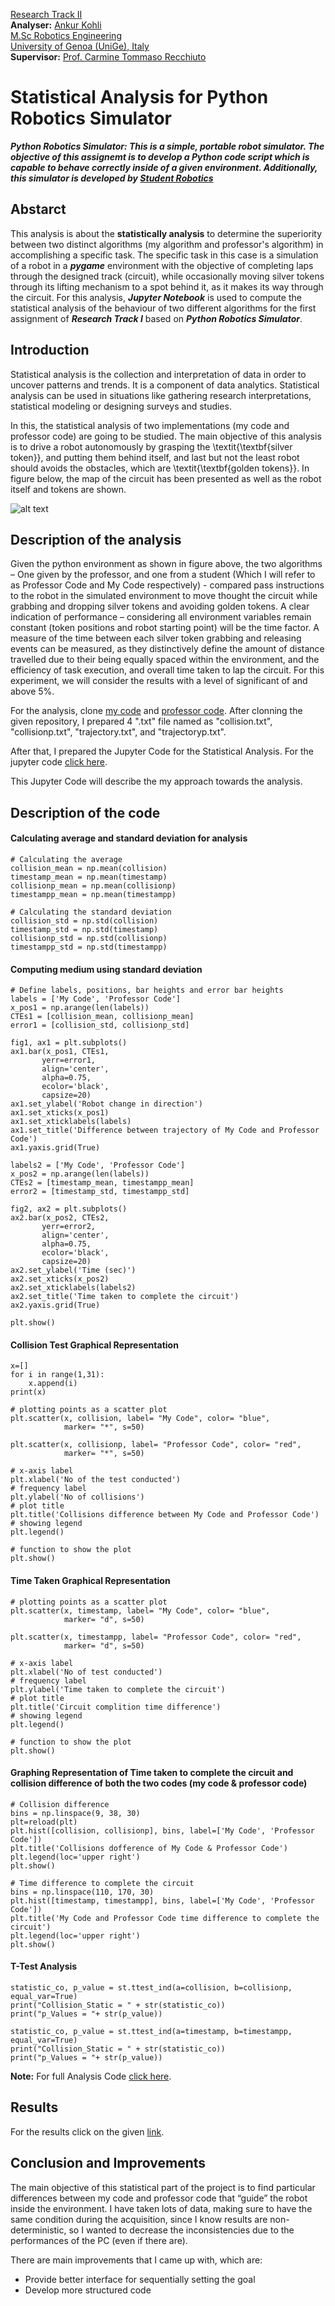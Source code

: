 [Research Track II](https://corsi.unige.it/en/off.f/2022/ins/60236)<br>
**Analyser:** [Ankur Kohli](https://github.com/ankurkohli007)<br>
[M.Sc Robotics Engineering](https://corsi.unige.it/corsi/10635)<br>
[University of Genoa (UniGe), Italy](https://unige.it/en)<br>
**Supervisor:** [Prof. Carmine Tommaso Recchiuto](https://rubrica.unige.it/personale/UkNDWV1r)

# Statistical Analysis for Python Robotics Simulator

***Python Robotics Simulator: This is a simple, portable robot simulator. The objective of this assignemt is to develop a Python code script which is capable to behave correctly inside of a given environment. Additionally, this simulator is developed by [Student Robotics](https://studentrobotics.org/)***

## Abstarct

This analysis is about the **statistically analysis** to determine the superiority between two distinct algorithms (my algorithm and professor's algorithm) in accomplishing a specific task. The specific task in this case is a simulation of a robot in a ***pygame*** environment with the objective of completing laps through the designed track (circuit), while occasionally moving silver tokens through its lifting mechanism to a spot behind it, as it makes its way through the circuit. For this analysis, ***Jupyter Notebook*** is used to compute the statistical analysis of the behaviour of two different algorithms for the first assignment of ***Research Track I*** based on ***Python Robotics Simulator***.

## Introduction

Statistical analysis is the collection and interpretation of data in order to uncover patterns and trends. It is a component of data analytics. Statistical analysis can be used in situations like gathering research interpretations, statistical modeling or designing surveys and studies.

In this, the statistical analysis of two implementations (my code and professor code) are going to be studied. The main objective of this analysis is to drive a robot autonomously by grasping the \textit{\textbf{silver token}}, and putting them behind itself, and last but not the least robot should avoids the obstacles, which are \textit{\textbf{golden tokens}}. In figure below, the map of the circuit has been presented as well as the robot itself and tokens are shown.

![alt text](ImagesResults/circuit.png) 

## Description of the analysis

Given the python environment as shown in figure above, the two algorithms – One given by the professor, and one from a student (Which I will refer to as Professor Code and My Code respectively) - compared pass instructions to the robot in the simulated environment to move thought the circuit while grabbing and dropping silver tokens and avoiding golden tokens. A clear indication of performance – considering all environment variables remain constant (token positions and robot starting point) will be the time factor. A measure of the time between each silver token grabbing and releasing events can be measured, as they distinctively define the amount of distance travelled due to their being equally spaced within the environment, and the efficiency of task execution, and overall time taken to lap the circuit. For this experiment, we will consider the results with a level of significant of and above 5%.

For the analysis, clone [my code](https://github.com/ankurkohli007/Research_Track_I_Assignment_1.git) and [professor code](https://github.com/CarmineD8/python_simulator.git). After clonning the given repository, I prepared 4 ".txt" file named as "collision.txt", "collisionp.txt", "trajectory.txt", and "trajectoryp.txt". 

After that, I prepared the Jupyter Code for the Statistical Analysis. For the jupyter code [click here](StatisticsAnalysis.ipynb).

This Jupyter Code will describe the my approach towards the analysis.

## Description of the code

#### Calculating average and standard deviation for analysis

```
# Calculating the average
collision_mean = np.mean(collision)
timestamp_mean = np.mean(timestamp)
collisionp_mean = np.mean(collisionp)
timestampp_mean = np.mean(timestampp)

# Calculating the standard deviation
collision_std = np.std(collision)
timestamp_std = np.std(timestamp)
collisionp_std = np.std(collisionp)
timestampp_std = np.std(timestampp)
```

#### Computing medium using standard deviation

```
# Define labels, positions, bar heights and error bar heights
labels = ['My Code', 'Professor Code']
x_pos1 = np.arange(len(labels))
CTEs1 = [collision_mean, collisionp_mean]
error1 = [collision_std, collisionp_std]

fig1, ax1 = plt.subplots()
ax1.bar(x_pos1, CTEs1,
       yerr=error1,
       align='center',
       alpha=0.75,
       ecolor='black',
       capsize=20)
ax1.set_ylabel('Robot change in direction')
ax1.set_xticks(x_pos1)
ax1.set_xticklabels(labels)
ax1.set_title('Difference between trajectory of My Code and Professor Code')
ax1.yaxis.grid(True)

labels2 = ['My Code', 'Professor Code']
x_pos2 = np.arange(len(labels))
CTEs2 = [timestamp_mean, timestampp_mean]
error2 = [timestamp_std, timestampp_std]

fig2, ax2 = plt.subplots()
ax2.bar(x_pos2, CTEs2,
       yerr=error2,
       align='center',
       alpha=0.75,
       ecolor='black',
       capsize=20)
ax2.set_ylabel('Time (sec)')
ax2.set_xticks(x_pos2)
ax2.set_xticklabels(labels2)
ax2.set_title('Time taken to complete the circuit')
ax2.yaxis.grid(True)

plt.show()
```
#### Collision Test Graphical Representation

```
x=[]
for i in range(1,31):
    x.append(i)
print(x)

# plotting points as a scatter plot
plt.scatter(x, collision, label= "My Code", color= "blue",
            marker= "*", s=50)

plt.scatter(x, collisionp, label= "Professor Code", color= "red",
            marker= "*", s=50)
 
# x-axis label
plt.xlabel('No of the test conducted')
# frequency label
plt.ylabel('No of collisions')
# plot title
plt.title('Collisions difference between My Code and Professor Code')
# showing legend
plt.legend()
 
# function to show the plot
plt.show()
```

#### Time Taken Graphical Representation

```
# plotting points as a scatter plot
plt.scatter(x, timestamp, label= "My Code", color= "blue",
            marker= "d", s=50)

plt.scatter(x, timestampp, label= "Professor Code", color= "red",
            marker= "d", s=50)
 
# x-axis label
plt.xlabel('No of test conducted')
# frequency label
plt.ylabel('Time taken to complete the circuit')
# plot title
plt.title('Circuit complition time difference')
# showing legend
plt.legend()
 
# function to show the plot
plt.show()
```
#### Graphing Representation of Time taken to complete the circuit and collision difference of both the two codes (my code & professor code)

```
# Collision difference
bins = np.linspace(9, 38, 30)
plt=reload(plt)
plt.hist([collision, collisionp], bins, label=['My Code', 'Professor Code'])
plt.title('Collisions dofference of My Code & Professor Code')
plt.legend(loc='upper right')
plt.show()

# Time difference to complete the circuit
bins = np.linspace(110, 170, 30)
plt.hist([timestamp, timestampp], bins, label=['My Code', 'Professor Code'])
plt.title('My Code and Professor Code time difference to complete the circuit')
plt.legend(loc='upper right')
plt.show()
```
#### T-Test Analysis
```
statistic_co, p_value = st.ttest_ind(a=collision, b=collisionp, equal_var=True)
print("Collision_Static = " + str(statistic_co))
print("p_Values = "+ str(p_value))

statistic_co, p_value = st.ttest_ind(a=timestamp, b=timestampp, equal_var=True)
print("Collision_Static = " + str(statistic_co))
print("p_Values = "+ str(p_value))
```

**Note:** For full Analysis Code [click here](https://github.com/ankurkohli007/Research_Track_II_Assignment_1_StatisticsAnalysis/blob/main/StatisticsAnalysis.ipynb). 
## Results

For the results click on the given [link](StatisticalAnalysisReport_Ankur_Kohli.pdf). 

## Conclusion and Improvements

The main objective of this statistical part of the project is to find particular differences between my code and professor code that “guide” the robot inside the environment. I have taken lots of data, making sure to have the same condition during the acquisition, since I know results are non-deterministic, so I wanted to decrease the inconsistencies due to the performances of the PC (even if there are).

There are main improvements that I came up with, which are:

* Provide better interface for sequentially setting the goal
* Develop more structured code
